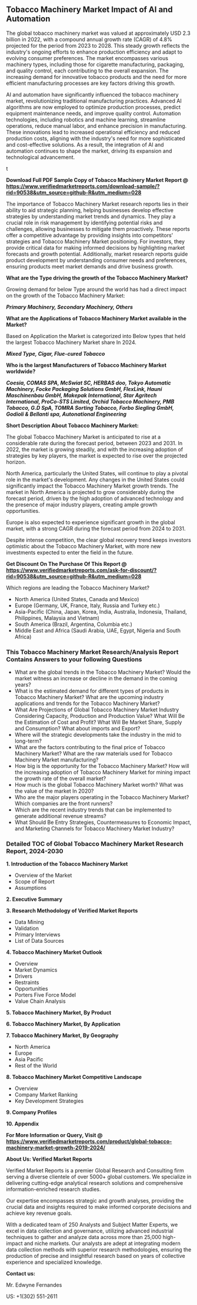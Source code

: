 <h2>Tobacco Machinery Market Impact of AI and Automation</h2><p>The global tobacco machinery market was valued at approximately USD 2.3 billion in 2022, with a compound annual growth rate (CAGR) of 4.8% projected for the period from 2023 to 2028. This steady growth reflects the industry's ongoing efforts to enhance production efficiency and adapt to evolving consumer preferences. The market encompasses various machinery types, including those for cigarette manufacturing, packaging, and quality control, each contributing to the overall expansion. The increasing demand for innovative tobacco products and the need for more efficient manufacturing processes are key factors driving this growth.</p><p>AI and automation have significantly influenced the tobacco machinery market, revolutionizing traditional manufacturing practices. Advanced AI algorithms are now employed to optimize production processes, predict equipment maintenance needs, and improve quality control. Automation technologies, including robotics and machine learning, streamline operations, reduce manual labor, and enhance precision in manufacturing. These innovations lead to increased operational efficiency and reduced production costs, aligning with the industry's need for more sophisticated and cost-effective solutions. As a result, the integration of AI and automation continues to shape the market, driving its expansion and technological advancement.</p>t</p><p id="" class=""><strong>Download Full PDF Sample Copy of Tobacco Machinery Market Report @ <a href="https://www.verifiedmarketreports.com/download-sample/?rid=90538&utm_source=github-R&utm_medium=028" target="_blank">https://www.verifiedmarketreports.com/download-sample/?rid=90538&utm_source=github-R&utm_medium=028</a></strong></p><p>The importance of&nbsp;Tobacco Machinery Market research reports lies in their ability to aid strategic planning, helping businesses develop effective strategies by understanding market trends and dynamics. They play a crucial role in risk management by identifying potential risks and challenges, allowing businesses to mitigate them proactively. These reports offer a competitive advantage by providing insights into competitors' strategies and Tobacco Machinery Market positioning. For investors, they provide critical data for making informed decisions by highlighting market forecasts and growth potential. Additionally, market research reports guide product development by understanding consumer needs and preferences, ensuring products meet market demands and drive business growth.</p><p><strong>What are the&nbsp;Type driving the growth of the Tobacco Machinery Market?</strong></p><p id="" class="">Growing demand for below Type around the world has had a direct impact on the growth of the Tobacco Machinery Market:</p><em><strong>Primary Machinery, Secondary Machinery, Others</strong></em></p><strong>What are the&nbsp;Applications&nbsp;of Tobacco Machinery Market available in the Market?</strong></p><p id="" class="">Based on Application the Market is categorized into Below types that held the largest Tobacco Machinery Market share In 2024.</p><em><strong>Mixed Type, Cigar, Flue-cured Tobacco</strong></em></p><strong>Who is the largest Manufacturers of Tobacco Machinery Market worldwide?</strong></p><p><em><strong>Coesia, COMAS SPA, McSwiat SC, HERBAS doo, Tokyo Automatic Machinery, Focke Packaging Solutions GmbH, FlexLink, Hauni Maschinenbau GmbH, Makepak International, Star Agritech International, ProCo-STS Limited, Orchid Tobacco Machinery, PMB Tobacco, G.D SpA, TOMRA Sorting Tobacco, Forbo Siegling GmbH, Godioli & Bellanti spa, Autonational Engineering</strong></em></p><p id="" class=""><strong>Short Description About Tobacco Machinery Market:</strong></p><p>The global Tobacco Machinery Market is anticipated to rise at a considerable rate during the forecast period, between 2023 and 2031. In 2022, the market is growing steadily, and with the increasing adoption of strategies by key players, the market is expected to rise over the projected horizon.</p><p>North America, particularly the United States, will continue to play a pivotal role in the market's development. Any changes in the United States could significantly impact the Tobacco Machinery Market growth trends. The market in North America is projected to grow considerably during the forecast period, driven by the high adoption of advanced technology and the presence of major industry players, creating ample growth opportunities.</p><p>Europe is also expected to experience significant growth in the global market, with a strong CAGR during the forecast period from 2024 to 2031.</p><p>Despite intense competition, the clear global recovery trend keeps investors optimistic about the Tobacco Machinery Market, with more new investments expected to enter the field in the future.</p><p id="" class=""><strong>Get Discount On The Purchase Of This Report @ <a href="https://www.verifiedmarketreports.com/ask-for-discount/?rid=90538&utm_source=github-R&utm_medium=028" target="_blank">https://www.verifiedmarketreports.com/ask-for-discount/?rid=90538&utm_source=github-R&utm_medium=028</a></strong></p>Which regions are leading the Tobacco Machinery Market?</p><ul><li>North America (United States, Canada and Mexico)</li><li>Europe (Germany, UK, France, Italy, Russia and Turkey etc.)</li><li>Asia-Pacific (China, Japan, Korea, India, Australia, Indonesia, Thailand, Philippines, Malaysia and Vietnam)</li><li>South America (Brazil, Argentina, Columbia etc.)</li><li>Middle East and Africa (Saudi Arabia, UAE, Egypt, Nigeria and South Africa)</li></ul><h3 id="" class="">This Tobacco Machinery Market Research/Analysis Report Contains Answers to your following Questions</h3><ul><li>What are the global trends in the Tobacco Machinery Market? Would the market witness an increase or decline in the demand in the coming years?</li><li>What is the estimated demand for different types of products in Tobacco Machinery Market? What are the upcoming industry applications and trends for the Tobacco Machinery Market?</li><li>What Are Projections of Global Tobacco Machinery Market Industry Considering Capacity, Production and Production Value? What Will Be the Estimation of Cost and Profit? What Will Be Market Share, Supply and Consumption? What about imports and Export?</li><li>Where will the strategic developments take the industry in the mid to long-term?</li><li>What are the factors contributing to the final price of Tobacco Machinery Market? What are the raw materials used for Tobacco Machinery Market manufacturing?</li><li>How big is the opportunity for the Tobacco Machinery Market? How will the increasing adoption of Tobacco Machinery Market for mining impact the growth rate of the overall market?</li><li>How much is the global Tobacco Machinery Market worth? What was the value of the market In 2020?</li><li>Who are the major players operating in the Tobacco Machinery Market? Which companies are the front runners?</li><li>Which are the recent industry trends that can be implemented to generate additional revenue streams?</li><li>What Should Be Entry Strategies, Countermeasures to Economic Impact, and Marketing Channels for Tobacco Machinery Market Industry?</li></ul><h3 id="" class="">Detailed TOC of Global Tobacco Machinery Market Research Report, 2024-2030</h3><p id="" class=""><strong>1. Introduction of the Tobacco Machinery Market</strong></p><ul><li>Overview of the Market</li><li>Scope of Report</li><li>Assumptions</li></ul><p id="" class=""><strong>2. Executive Summary</strong></p><p id="" class=""><strong>3. Research Methodology of Verified Market Reports</strong></p><ul><li>Data Mining</li><li>Validation</li><li>Primary Interviews</li><li>List of Data Sources</li></ul><p id="" class=""><strong>4. Tobacco Machinery Market Outlook</strong></p><ul><li>Overview</li><li>Market Dynamics</li><li>Drivers</li><li>Restraints</li><li>Opportunities</li><li>Porters Five Force Model</li><li>Value Chain Analysis</li></ul><p id="" class=""><strong>5. Tobacco Machinery Market, By Product</strong></p><p id="" class=""><strong>6. Tobacco Machinery Market, By Application</strong></p><p id="" class=""><strong>7. Tobacco Machinery Market, By Geography</strong></p><ul><li>North America</li><li>Europe</li><li>Asia Pacific</li><li>Rest of the World</li></ul><p id="" class=""><strong>8. Tobacco Machinery Market Competitive Landscape</strong></p><ul><li>Overview</li><li>Company Market Ranking</li><li>Key Development Strategies</li></ul><p id="" class=""><strong>9. Company Profiles</strong></p><p id="" class=""><strong>10. Appendix</strong></p><p id="" class=""><strong>For More Information or Query, Visit @ <a href="https://www.verifiedmarketreports.com/product/global-tobacco-machinery-market-growth-2019-2024/" target="_blank">https://www.verifiedmarketreports.com/product/global-tobacco-machinery-market-growth-2019-2024/</a></strong></p><p id="" class=""><strong>About Us: Verified Market Reports</strong></p><p id="" class="">Verified Market Reports is a premier Global Research and Consulting firm serving a diverse clientele of over 5000+ global customers. We specialize in delivering cutting-edge analytical research solutions and comprehensive information-enriched research studies.</p><p id="" class="">Our expertise encompasses strategic and growth analyses, providing the crucial data and insights required to make informed corporate decisions and achieve key revenue goals.</p><p id="" class="">With a dedicated team of 250 Analysts and Subject Matter Experts, we excel in data collection and governance, utilizing advanced industrial techniques to gather and analyze data across more than 25,000 high-impact and niche markets. Our analysts are adept at integrating modern data collection methods with superior research methodologies, ensuring the production of precise and insightful research based on years of collective experience and specialized knowledge.</p><p id="" class=""><strong>Contact us:</strong></p><p id="" class="">Mr. Edwyne Fernandes</p><p id="" class="">US: +1(302) 551-2611</p>